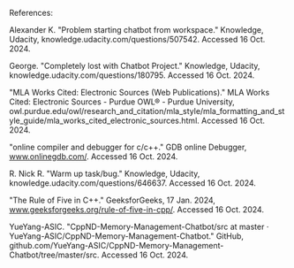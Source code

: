 References:

Alexander K. "Problem starting chatbot from workspace." Knowledge, Udacity, knowledge.udacity.com/questions/507542. Accessed 16 Oct. 2024.

George. "Completely lost with Chatbot Project." Knowledge, Udacity, knowledge.udacity.com/questions/180795. Accessed 16 Oct. 2024.

"MLA Works Cited: Electronic Sources (Web Publications)." MLA Works Cited: Electronic Sources - Purdue OWL® - Purdue University, owl.purdue.edu/owl/research_and_citation/mla_style/mla_formatting_and_style_guide/mla_works_cited_electronic_sources.html. Accessed 16 Oct.     
      2024.

"online compiler and debugger for c/c++." GDB online Debugger, www.onlinegdb.com/. Accessed 16 Oct. 2024.

R. Nick R. "Warm up task/bug." Knowledge, Udacity, knowledge.udacity.com/questions/646637. Accessed 16 Oct. 2024.

"The Rule of Five in C++." GeeksforGeeks, 17 Jan. 2024, www.geeksforgeeks.org/rule-of-five-in-cpp/. Accessed 16 Oct. 2024.

YueYang-ASIC. "CppND-Memory-Management-Chatbot/src at master · YueYang-ASIC/CppND-Memory-Management-Chatbot." GitHub, github.com/YueYang-ASIC/CppND-Memory-Management-Chatbot/tree/master/src. Accessed 16 Oct. 2024.
